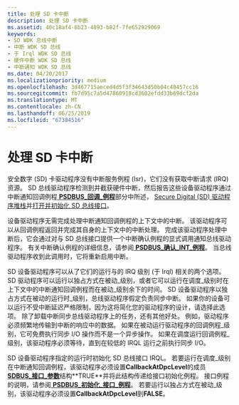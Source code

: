 ```yaml
---
title: 处理 SD 卡中断
description: 处理 SD 卡中断
ms.assetid: 40c18af4-6b23-4893-b82f-7fe652929069
keywords:
- SD WDK 总线中断
- 中断 WDK SD 总线
- 于 Irql WDK SD 总线
- 硬件中断 WDK SD 总线
- 中断通知 WDK SD 总线
ms.date: 04/20/2017
ms.localizationpriority: medium
ms.openlocfilehash: 3d467715aeced4d5f3f34643d50b04c48457cc16
ms.sourcegitcommit: fb7d95c7a5d47860918cd3602efdd33b69dcf2da
ms.translationtype: MT
ms.contentlocale: zh-CN
ms.lasthandoff: 06/25/2019
ms.locfileid: "67384516"
---
```

# <a name="handling-sd-card-interrupts"></a>处理 SD 卡中断


安全数字 (SD) 卡驱动程序没有中断服务例程 (Isr)，它们没有获取中断请求 (IRQ) 资源。 SD 总线驱动程序检测到并截获硬件中断，然后报告这些设备驱动程序通过中断通知回调例程[ **PSDBUS\_回调\_例程**](https://docs.microsoft.com/windows-hardware/drivers/ddi/content/ntddsd/nc-ntddsd-sdbus_callback_routine)部分中所述， [Secure Digital (SD) 驱动程序堆栈](https://docs.microsoft.com/windows-hardware/drivers/sd/sd-card-driver-stack)并[打开并初始化 SD 总线接口](https://docs.microsoft.com/windows-hardware/drivers/sd/opening--initializing-and-closing-an-sd-card-bus-interface)。

设备驱动程序无需完成处理中断通知回调例程的上下文中的中断。 该驱动程序可以从回调例程返回并完成其自身的上下文中的中断处理。 完成该驱动程序处理中断后，它会通过对与 SD 总线接口提供一个中断确认例程的显式调用通知总线驱动程序。 有关中断确认例程的详细信息，请参阅[ **PSDBUS\_确认\_INT\_例程**](https://docs.microsoft.com/windows-hardware/drivers/ddi/content/ntddsd/nc-ntddsd-psdbus_acknowledge_int_routine)。 当总线驱动程序收到此调用时，它将重新启用中断。

SD 设备驱动程序可以从了它们的运行与的 IRQ 级别 (于 Irql) 相关的两个选项。 SD 驱动程序可以运行以独占方式在被动\_级别，或者它可以运行在调度\_级别时在上下文中的中断通知回调例程而在被动\_级别余下的时间。 SD 设备驱动程序以独占方式在被动的运行时\_级别，总线驱动程序假定负责同步中断。 如果你的设备可以运行不受中断延迟严格限制，因为这将简化您的驱动程序的设计，请选择此选项。 除了卸载中断同步总线驱动程序上的任务，还有其他好处。 例如，驱动程序必须频繁地传输到中断的响应中的数据。 如果在被动运行驱动程序的回调例程\_级别，它可免费执行同步 I/O 操作而不是一个异步操作。 如果在调度运行回调例程\_级别，该驱动程序必须等待，直到在较低的 IRQL 运行之前执行同步 I/O。

SD 设备驱动程序指定的运行时初始化 SD 总线接口 IRQL。 若要运行在调度\_级别在中断通知回调例程，该驱动程序必须设置**CallbackAtDpcLevel**的成员[ **SDBUS\_接口\_参数**](https://docs.microsoft.com/previous-versions/windows/hardware/drivers/ff537919(v=vs.85))结构**TRUE**并将此结构传递给接口初始化例程。 接口例程的说明，请参阅[ **PSDBUS\_初始化\_接口\_例程**](https://docs.microsoft.com/windows-hardware/drivers/ddi/content/ntddsd/nc-ntddsd-psdbus_initialize_interface_routine)。 若要运行以独占方式在被动\_级别，该驱动程序必须设置**CallbackAtDpcLevel**到**FALSE**。

 

 




